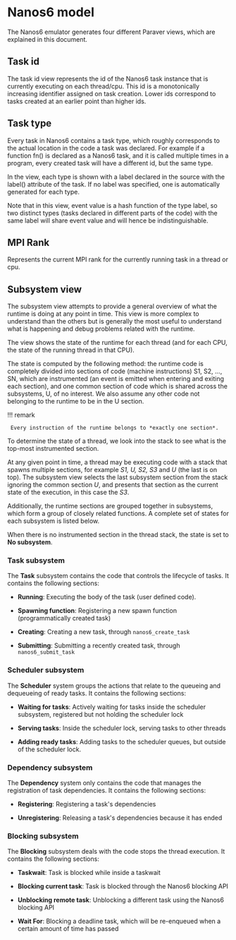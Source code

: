 # Nanos6 model

The Nanos6 emulator generates four different Paraver views, which are
explained in this document.

## Task id

The task id view represents the id of the Nanos6 task instance that is
currently executing on each thread/cpu. This id is a monotonically
increasing identifier assigned on task creation. Lower ids correspond to
tasks created at an earlier point than higher ids.

## Task type

Every task in Nanos6 contains a task type, which roughly corresponds to
the actual location in the code a task was declared. For example if a
function fn() is declared as a Nanos6 task, and it is called multiple
times in a program, every created task will have a different id, but the
same type.

In the view, each type is shown with a label declared in the source with
the label() attribute of the task. If no label was specified, one is
automatically generated for each type.

Note that in this view, event value is a hash function of the type
label, so two distinct types (tasks declared in different parts of the
code) with the same label will share event value and will hence be
indistinguishable.

## MPI Rank

Represents the current MPI rank for the currently running task in a
thread or cpu.

## Subsystem view

The subsystem view attempts to provide a general overview of what the
runtime is doing at any point in time. This view is more complex to
understand than the others but is generally the most useful to
understand what is happening and debug problems related with the
runtime.

The view shows the state of the runtime for each thread (and for each
CPU, the state of the running thread in that CPU).

The state is computed by the following method: the runtime code is
completely divided into sections of code (machine instructions) S1, S2,
..., SN, which are instrumented (an event is emitted when entering and
exiting each section), and one common section of code which is shared
across the subsystems, U, of no interest. We also assume any other code
not belonging to the runtime to be in the U section.

!!! remark

     Every instruction of the runtime belongs to *exactly one section*.

To determine the state of a thread, we look into the stack to see what
is the top-most instrumented section.

At any given point in time, a thread may be executing code with a stack
that spawns multiple sections, for example *S1, U, S2, S3* and *U* (the
last is on top). The subsystem view selects the last subsystem section
from the stack ignoring the common section *U*, and presents that section
as the current state of the execution, in this case the *S3*.

Additionally, the runtime sections are grouped together in subsystems,
which form a group of closely related functions. A complete set of
states for each subsystem is listed below.

When there is no instrumented section in the thread stack, the state is
set to **No subsystem**.

### Task subsystem

The **Task** subsystem contains the code that controls the lifecycle of
tasks. It contains the following sections:

- **Running**: Executing the body of the task (user defined code).

- **Spawning function**: Registering a new spawn function
(programmatically created task)

- **Creating**: Creating a new task, through `nanos6_create_task`

- **Submitting**: Submitting a recently created task, through
`nanos6_submit_task`

### Scheduler subsystem

The **Scheduler** system groups the actions that relate to the queueing
and dequeueing of ready tasks. It contains the following sections:

- **Waiting for tasks**: Actively waiting for tasks inside the
scheduler subsystem, registered but not holding the scheduler lock

- **Serving tasks**: Inside the scheduler lock, serving tasks
to other threads

- **Adding ready tasks**: Adding tasks to the scheduler queues,
but outside of the scheduler lock.

### Dependency subsystem

The **Dependency** system only contains the code that manages the
registration of task dependencies. It contains the following sections:

- **Registering**: Registering a task's dependencies

- **Unregistering**: Releasing a task's dependencies because
it has ended

### Blocking subsystem

The **Blocking** subsystem deals with the code stops the thread
execution. It contains the following sections:

- **Taskwait**: Task is blocked while inside a taskwait

- **Blocking current task**: Task is blocked through the Nanos6
blocking API

- **Unblocking remote task**: Unblocking a different task using
the Nanos6 blocking API

- **Wait For**: Blocking a deadline task, which will be
re-enqueued when a certain amount of time has passed

